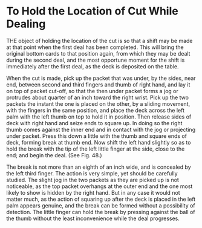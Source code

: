# To Hold the Location of Cut While Dealing

THE object of holding the location of the cut is so that a shift may be made at that point when the first deal has been completed. This will bring the original bottom cards to that position again, from which they may be dealt during the second deal, and the most opportune moment for the shift is immediately after the first deal, as the deck is deposited on the table.

When the cut is made, pick up the packet that was under, by the sides, near end, between second and third fingers and thumb of right hand, and lay it on top of packet cut-off, so that the then under packet forms a jog or protrudes about quarter of an inch toward the right wrist. Pick up the two packets the instant the one is placed on the other, by a sliding movement, with the fingers in the same position, and place the deck across the left palm with the left thumb on top to hold it in position. Then release sides of deck with right hand and seize ends to square up. In doing so the right thumb comes against the inner end and in contact with the jog or projecting under packet. Press this down a little with the thumb and square ends of deck, forming break at thumb end. Now shift the left hand slightly so as to hold the break with the tip of the left little finger at the side, close to the end; and begin the deal. (See Fig. 48.)

The break is not more than an eighth of an inch wide, and is concealed by the left third finger. The action is very simple, yet should be carefully studied. The slight jog in the two packets as they are picked up is not noticeable, as the top packet overhangs at the outer end and the one most likely to show is hidden by the right hand. But in any case it would not matter much, as the action of squaring up after the deck is placed in the left palm appears genuine, and the break can be formed without a possibility of detection. The little finger can hold the break by pressing against the ball of the thumb without the least inconvenience while the deal progresses.
